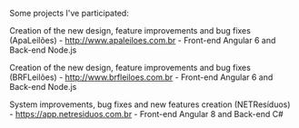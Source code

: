 Some projects I've participated:

Creation of the new design, feature improvements and bug fixes (ApaLeilões) - http://www.apaleiloes.com.br - Front-end Angular 6 and Back-end Node.js

Creation of the new design, feature improvements and bug fixes (BRFLeilões) - http://www.brfleiloes.com.br - Front-end Angular 6 and Back-end Node.js

System improvements, bug fixes and new features creation (NETResíduos) - https://app.netresiduos.com.br - Front-end Angular 8 and Back-end C#
